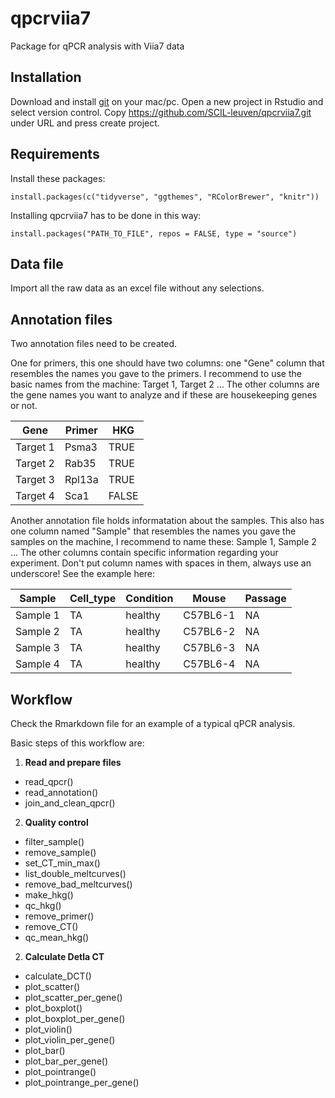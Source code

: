 # qpcrviia7
Package for qPCR analysis with Viia7 data

## Installation

Download and install [git](https://git-scm.com/downloads) on your mac/pc. Open a new project in Rstudio and select version control. Copy https://github.com/SCIL-leuven/qpcrviia7.git under URL and press create project.

## Requirements

Install these packages:

`install.packages(c("tidyverse", "ggthemes", "RColorBrewer", "knitr"))`

Installing qpcrviia7 has to be done in this way:

`install.packages("PATH_TO_FILE", repos = FALSE, type = "source")`

## Data file

Import all the raw data as an excel file without any selections.

## Annotation files

Two annotation files need to be created.

One for primers, this one should have two columns: one "Gene" column that resembles the names you gave to the primers. I recommend to use the basic names from the machine: Target 1, Target 2 ... The other columns are the gene names you want to analyze and if these are housekeeping genes or not.

Gene | Primer | HKG
-----|--------|-----
Target 1 | Psma3 | TRUE
Target 2 | Rab35 | TRUE
Target 3 | Rpl13a | TRUE
Target 4 | Sca1 | FALSE

Another annotation file holds informatation about the samples. This also has one column named "Sample" that resembles the names you gave the samples on the machine, I recommend to name these: Sample 1, Sample 2 ... The other columns contain specific information regarding your experiment. Don't put column names with spaces in them, always use an underscore! See the example here:

Sample | Cell_type | Condition | Mouse | Passage
-------|-----------|-----------|-------|---------
Sample 1 | TA | healthy | C57BL6-1 | NA
Sample 2 | TA | healthy | C57BL6-2 | NA
Sample 3 | TA | healthy | C57BL6-3 | NA
Sample 4 | TA | healthy | C57BL6-4 | NA

## Workflow

Check the Rmarkdown file for an example of a typical qPCR analysis.

Basic steps of this workflow are:
1. **Read and prepare files**
  * read_qpcr()
  * read_annotation()
  * join_and_clean_qpcr()
2. **Quality control**
  * filter_sample()
  * remove_sample()
  * set_CT_min_max()
  * list_double_meltcurves()
  * remove_bad_meltcurves()
  * make_hkg()
  * qc_hkg()
  * remove_primer()
  * remove_CT()
  * qc_mean_hkg()
2. **Calculate Detla CT**
  * calculate_DCT()
  * plot_scatter()
  * plot_scatter_per_gene()
  * plot_boxplot()
  * plot_boxplot_per_gene()
  * plot_violin()
  * plot_violin_per_gene()
  * plot_bar()
  * plot_bar_per_gene()
  * plot_pointrange()
  * plot_pointrange_per_gene()
